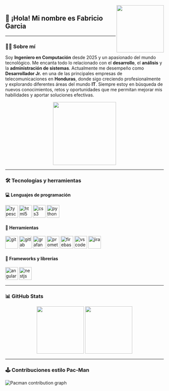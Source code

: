 <img align="right" height="150" src="https://i.pinimg.com/originals/e5/56/ab/e556abe60be7421d18de3d911f6bb958.gif" />

## 👋 ¡Hola! Mi nombre es Fabricio Garcia

---

### 👨‍💻 Sobre mí

Soy **Ingeniero en Computación** desde 2025 y un apasionado del mundo tecnológico. Me encanta todo lo relacionado con el **desarrollo**, el **análisis** y la **administración de sistemas**. Actualmente me desempeño como **Desarrollador Jr.** en una de las principales empresas de telecomunicaciones en **Honduras**, donde sigo creciendo profesionalmente y explorando diferentes áreas del mundo **IT**. Siempre estoy en búsqueda de nuevos conocimientos, retos y oportunidades que me permitan mejorar mis habilidades y aportar soluciones efectivas.

<p align="center">
  <img src="https://media.tenor.com/L2NVsm9IRsUAAAAi/mario-bros-star-star-arcade.gif" width="200"/>
</p>

---

### 🛠️ Tecnologías y herramientas

#### 💻 Lenguajes de programación

<div align="left">
  <img src="https://cdn.jsdelivr.net/gh/devicons/devicon/icons/typescript/typescript-original.svg" height="40" alt="typescript" />
  <img src="https://cdn.jsdelivr.net/gh/devicons/devicon/icons/html5/html5-original.svg" height="40" alt="html5" />
  <img src="https://cdn.jsdelivr.net/gh/devicons/devicon/icons/css3/css3-original.svg" height="40" alt="css3" />
  <img src="https://cdn.jsdelivr.net/gh/devicons/devicon/icons/python/python-original.svg" height="40" alt="python" />
</div>

#### 🧰 Herramientas

<div align="left">
  <img src="https://cdn.jsdelivr.net/gh/devicons/devicon/icons/git/git-original.svg" height="40" alt="git" />
  <img src="https://cdn.jsdelivr.net/gh/devicons/devicon/icons/gitlab/gitlab-original.svg" height="40" alt="gitlab" />
  <img src="https://cdn.jsdelivr.net/gh/devicons/devicon/icons/grafana/grafana-original.svg" height="40" alt="grafana" />
  <img src="https://cdn.jsdelivr.net/gh/devicons/devicon/icons/prometheus/prometheus-original.svg" height="40" alt="prometheus" />
  <img src="https://cdn.jsdelivr.net/gh/devicons/devicon/icons/firebase/firebase-plain.svg" height="40" alt="firebase" />
  <img src="https://cdn.jsdelivr.net/gh/devicons/devicon/icons/vscode/vscode-original.svg" height="40" alt="vscode" />
  <img src="https://cdn.jsdelivr.net/gh/devicons/devicon/icons/jira/jira-original.svg" height="40" alt="jira" />
</div>

#### 🧱 Frameworks y librerías

<div align="left">
  <img src="https://cdn.jsdelivr.net/gh/devicons/devicon/icons/angularjs/angularjs-original.svg" height="40" alt="angular" />
  <img src="https://cdn.jsdelivr.net/gh/devicons/devicon/icons/nestjs/nestjs-plain.svg" height="40" alt="nestjs" />
</div>

---

### 📊 GitHub Stats

<div align="center">
  <img height="150" src="https://github-readme-stats.vercel.app/api?username=FabriGarcia2002&show_icons=true&theme=dracula&count_private=true&include_all_commits=true" />
  <img height="150" src="https://github-readme-stats.vercel.app/api/top-langs/?username=FabriGarcia2002&layout=compact&theme=dracula" />
</div>

---

### 🕹️ Contribuciones estilo Pac-Man

<picture>
  <source media="(prefers-color-scheme: dark)" srcset="https://raw.githubusercontent.com/FabriGarcia2002/FabriGarcia2002/output/pacman-contribution-graph-dark.svg">
  <source media="(prefers-color-scheme: light)" srcset="https://raw.githubusercontent.com/FabriGarcia2002/FabriGarcia2002/output/pacman-contribution-graph.svg">
  <img alt="Pacman contribution graph" src="https://raw.githubusercontent.com/FabriGarcia2002/FabriGarcia2002/output/pacman-contribution-graph.svg">
</picture>
